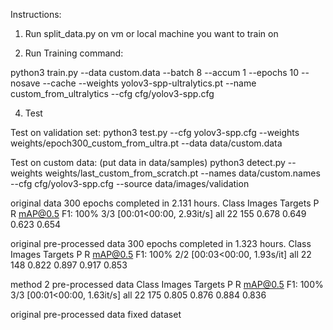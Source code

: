 
Instructions:

1. Run split_data.py on vm or local machine you want to train on


2. Run Training command:

python3 train.py --data custom.data --batch 8 --accum 1 --epochs 10 --nosave --cache --weights yolov3-spp-ultralytics.pt --name custom_from_ultralytics --cfg cfg/yolov3-spp.cfg

4. Test

Test on validation set:
python3 test.py --cfg yolov3-spp.cfg --weights weights/epoch300_custom_from_ultra.pt --data data/custom.data

Test on custom data: (put data in data/samples)
python3 detect.py --weights weights/last_custom_from_scratch.pt --names data/custom.names --cfg cfg/yolov3-spp.cfg --source data/images/validation


original data
300 epochs completed in 2.131 hours.
Class    Images   Targets      P         R   	mAP@0.5   F1: 100% 3/3 [00:01<00:00,  2.93it/s]
all        22       155     0.678     0.649     0.623     0.654


original pre-processed data
300 epochs completed in 1.323 hours.
Class    Images   Targets     P         R   mAP@0.5   	  F1: 100% 2/2 [00:03<00:00,  1.93s/it]
all        22       148     0.822     0.897     0.917     0.853


method 2 pre-processed data
Class    Images   Targets         P         R   mAP@0.5        F1: 100% 3/3 [00:01<00:00,  1.63it/s]
all        22       175     0.805     0.876     0.884     0.836


original pre-processed data fixed dataset